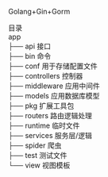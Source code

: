 Golang+Gin+Gorm  
  
目录  
app  
    ├── api             接口  
    ├── bin             命令  
    ├── conf            用于存储配置文件  
    ├── controllers     控制器  
    ├── middleware      应用中间件  
    ├── models          应用数据库模型  
    ├── pkg             扩展工具包  
    ├── routers         路由逻辑处理  
    ├── runtime         临时文件  
    ├── services        服务层/逻辑  
    ├── spider          爬虫  
    ├── test            测试文件  
    └── view            视图模板  
